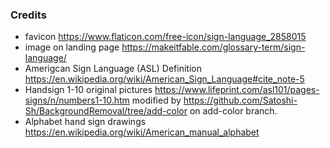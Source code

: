 ### Credits

- favicon https://www.flaticon.com/free-icon/sign-language_2858015
- image on landing page https://makeitfable.com/glossary-term/sign-language/
- Amerigcan Sign Language (ASL) Definition https://en.wikipedia.org/wiki/American_Sign_Language#cite_note-5
- Handsign 1-10 original pictures https://www.lifeprint.com/asl101/pages-signs/n/numbers1-10.htm
  modified by https://github.com/Satoshi-Sh/BackgroundRemoval/tree/add-color on add-color branch.
- Alphabet hand sign drawings https://en.wikipedia.org/wiki/American_manual_alphabet
